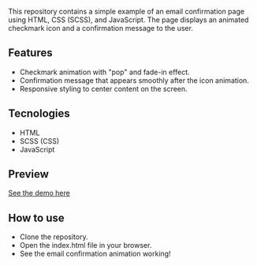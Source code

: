 This repository contains a simple example of an email confirmation page using HTML, CSS (SCSS), and JavaScript. The page displays an animated checkmark icon and a confirmation message to the user.

## Features
* Checkmark animation with "pop" and fade-in effect.
* Confirmation message that appears smoothly after the icon animation.
* Responsive styling to center content on the screen.

## Tecnologies
* HTML
* SCSS (CSS)
* JavaScript

## Preview
[See the demo here](https://arielmgan.github.io/confirmedemail/)

## How to use
* Clone the repository.
* Open the index.html file in your browser.
* See the email confirmation animation working!
